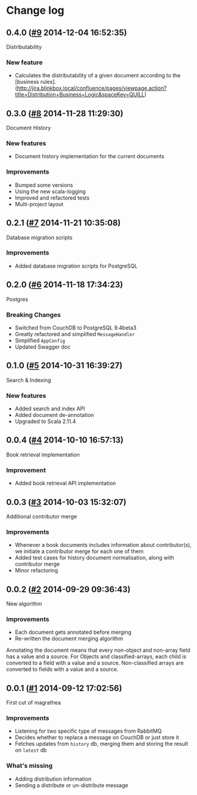 # Change log

## 0.4.0 ([#9](https://git.mobcastdev.com/Marvin/magrathea/pull/9) 2014-12-04 16:52:35)

Distributability

### New feature

* Calculates the distributability of a given document according to the [business rules].(http://jira.blinkbox.local/confluence/pages/viewpage.action?title=Distribution+Business+Logic&spaceKey=QUILL)

## 0.3.0 ([#8](https://git.mobcastdev.com/Marvin/magrathea/pull/8) 2014-11-28 11:29:30)

Document History

### New features

- Document history implementation for the current documents 

### Improvements

- Bumped some versions
- Using the new scala-logging
- Improved and refactored tests
- Multi-project layout

## 0.2.1 ([#7](https://git.mobcastdev.com/Marvin/magrathea/pull/7) 2014-11-21 10:35:08)

Database migration scripts

### Improvements

* Added database migration scripts for PostgreSQL

## 0.2.0 ([#6](https://git.mobcastdev.com/Marvin/magrathea/pull/6) 2014-11-18 17:34:23)

Postgres

### Breaking Changes

* Switched from CouchDB to PostgreSQL 9.4beta3
* Greatly refactored and simplified `MessageHandler`
* Simplified `AppConfig`
* Updated Swagger doc

## 0.1.0 ([#5](https://git.mobcastdev.com/Marvin/magrathea/pull/5) 2014-10-31 16:39:27)

Search & Indexing

### New features

* Added search and index API
* Added document de-annotation
* Upgraded to Scala 2.11.4

## 0.0.4 ([#4](https://git.mobcastdev.com/Marvin/magrathea/pull/4) 2014-10-10 16:57:13)

Book retrieval implementation

### Improvement

* Added book retrieval API implementation

## 0.0.3 ([#3](https://git.mobcastdev.com/Marvin/magrathea/pull/3) 2014-10-03 15:32:07)

Additional contributor merge

### Improvements

* Whenever a book documents includes information about contributor(s), we initiate a contributor merge for each one of them
* Added test cases for history document normalisation, along with contributor merge
* Minor refactoring

## 0.0.2 ([#2](https://git.mobcastdev.com/Marvin/magrathea/pull/2) 2014-09-29 09:36:43)

New algorithm

### Improvements

* Each document gets annotated before merging
* Re-written the document merging algorithm

Annotating the document means that every non-object and non-array field has a value and a source. For Objects and classified-arrays, each child is converted to a field with a value and a source. Non-classified arrays are converted to fields with a value and a source.

## 0.0.1 ([#1](https://git.mobcastdev.com/Marvin/magrathea/pull/1) 2014-09-12 17:02:56)

First cut of magrathea

### Improvements

* Listening for two specific type of messages from RabbitMQ
* Decides whether to replace a message on CouchDB or just store it
* Fetches updates from `history` db, merging them and storing the result on `latest` db

### What's missing

* Adding distribution information
* Sending a distribute or un-distribute message

